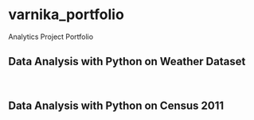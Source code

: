 # varnika_portfolio
Analytics Project Portfolio
<h2>Data Analysis with Python on Weather Dataset</h2>
<br>
<h2>Data Analysis with Python on Census 2011</h2>
